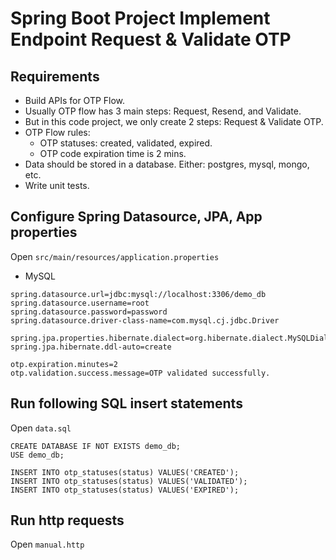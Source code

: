 # Spring Boot Project Implement Endpoint Request & Validate OTP

## Requirements
- Build APIs for OTP Flow. 
- Usually OTP flow has 3 main steps: Request, Resend, and Validate. 
- But in this code project, we only create 2 steps: Request & Validate OTP. 
- OTP Flow rules:
  - OTP statuses: created, validated, expired. 
  - OTP code expiration time is 2 mins. 
- Data should be stored in a database. Either: postgres, mysql, mongo, etc. 
- Write unit tests.

## Configure Spring Datasource, JPA, App properties
Open `src/main/resources/application.properties`
- MySQL
```
spring.datasource.url=jdbc:mysql://localhost:3306/demo_db
spring.datasource.username=root
spring.datasource.password=password
spring.datasource.driver-class-name=com.mysql.cj.jdbc.Driver

spring.jpa.properties.hibernate.dialect=org.hibernate.dialect.MySQLDialect
spring.jpa.hibernate.ddl-auto=create

otp.expiration.minutes=2
otp.validation.success.message=OTP validated successfully.
```

## Run following SQL insert statements
Open `data.sql`
```
CREATE DATABASE IF NOT EXISTS demo_db;
USE demo_db;

INSERT INTO otp_statuses(status) VALUES('CREATED');
INSERT INTO otp_statuses(status) VALUES('VALIDATED');
INSERT INTO otp_statuses(status) VALUES('EXPIRED');
```

## Run http requests
Open `manual.http`
